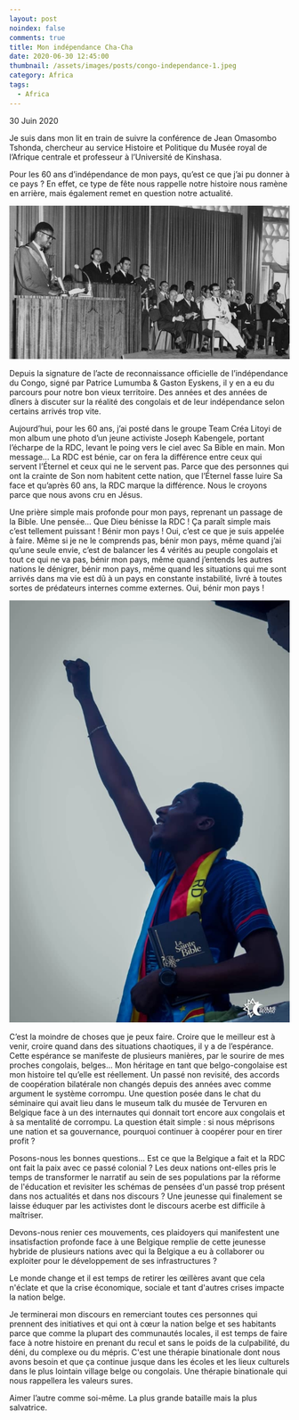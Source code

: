 ```yaml
---
layout: post
noindex: false
comments: true
title: Mon indépendance Cha-Cha
date: 2020-06-30 12:45:00
thumbnail: /assets/images/posts/congo-independance-1.jpeg
category: Africa
tags:
  - Africa
---
```

30 Juin 2020

Je suis dans mon lit en train de suivre la conférence de Jean Omasombo Tshonda, chercheur au service Histoire et Politique du Musée royal de l’Afrique centrale et professeur à l’Université de Kinshasa.

Pour les 60 ans d’indépendance de mon pays, qu’est ce que j’ai pu donner à ce pays ? En effet, ce type de fête nous rappelle notre histoire nous ramène en arrière, mais également remet en question notre actualité.

![Photographie d'un discours le  jours de l'indépendance de la RDC](/assets/images/posts/congo-independance-1.jpeg)

Depuis la signature de l’acte de reconnaissance officielle de l’indépendance du Congo, signé par Patrice Lumumba & Gaston Eyskens, il y en a eu du parcours pour notre bon vieux territoire.
Des années et des années de dîners à discuter sur la réalité des congolais et de leur indépendance selon certains arrivés trop vite.

Aujourd’hui, pour les 60 ans, j’ai posté dans le groupe Team Créa Litoyi de mon album une photo d’un jeune activiste Joseph Kabengele, portant l’écharpe de la RDC, levant le poing vers le ciel avec Sa Bible en main. Mon message… La RDC est bénie, car on fera la différence entre ceux qui servent l’Éternel et ceux qui ne le servent pas. Parce que des personnes qui ont la crainte de Son nom habitent cette nation, que l’Éternel fasse luire Sa face et qu’après 60 ans, la RDC marque la différence. Nous le croyons parce que nous avons cru en Jésus.

Une prière simple mais profonde pour mon pays, reprenant un passage de la Bible. Une pensée… Que Dieu bénisse la RDC ! Ça paraît simple mais c’est tellement puissant ! Bénir mon pays ! Oui, c’est ce que je suis appelée à faire. Même si je ne le comprends pas, bénir mon pays, même quand j’ai qu’une seule envie, c’est de balancer les 4 vérités au peuple congolais et tout ce qui ne va pas, bénir mon pays, même quand j’entends les autres nations le dénigrer, bénir mon pays, même quand les situations qui me sont arrivés dans ma vie est dû à un pays en constante instabilité, livré à toutes sortes de prédateurs internes comme externes. Oui, bénir mon pays !

![Un jeune homme congolais louant le Seigneur.](/assets/images/posts/congo-independance-2.jpeg)

C’est la moindre de choses que je peux faire. Croire que le meilleur est à venir, croire quand dans des situations chaotiques, il y a de l’espérance. Cette espérance se manifeste de plusieurs manières, par le sourire de mes proches congolais, belges… Mon héritage en tant que belgo-congolaise est mon histoire tel qu’elle est réellement. Un passé non revisité, des accords de coopération bilatérale non changés depuis des années avec comme argument le système corrompu. Une question posée dans le chat du séminaire qui avait lieu dans le museum talk du musée de Tervuren en Belgique face à un des internautes qui donnait tort encore aux congolais et à sa mentalité de corrompu. La question était simple : si nous méprisons une nation et sa gouvernance, pourquoi continuer à coopérer pour en tirer profit ?

Posons-nous les bonnes questions... Est ce que la Belgique a fait et la RDC ont fait la paix avec ce passé colonial ? Les deux nations ont-elles pris le temps de transformer le narratif au sein de ses populations par la réforme de l'éducation et revisiter les schémas de pensées d'un passé trop présent dans nos actualités et dans nos discours ? Une jeunesse qui finalement se laisse éduquer par les activistes dont le discours acerbe est difficile à maîtriser.

Devons-nous renier ces mouvements, ces plaidoyers qui manifestent une insatisfaction profonde face à une Belgique remplie de cette jeunesse hybride de plusieurs nations avec qui la Belgique a eu à collaborer ou exploiter pour le développement de ses infrastructures ?

Le monde change et il est temps de retirer les œillères avant que cela n'éclate et que la crise économique, sociale et tant d'autres crises impacte la nation belge.

Je terminerai mon discours en remerciant toutes ces personnes qui prennent des initiatives et qui ont à cœur la nation belge et ses habitants parce que comme la plupart des communautés locales, il est temps de faire face à notre histoire en prenant du recul et sans le poids de la culpabilité, du déni, du complexe ou du mépris. C'est une thérapie binationale dont nous avons besoin et que ça continue jusque dans les écoles et les lieux culturels dans le plus lointain village belge ou congolais.
Une thérapie binationale qui nous rappellera les valeurs sures. 

Aimer l’autre comme soi-même. La plus grande bataille mais la plus salvatrice.